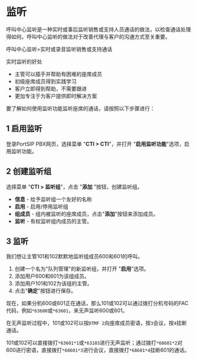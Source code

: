 # 监听
呼叫中心监听是一种实时或事后监听销售或支持人员通话的做法，以检查通话处理得如何。呼叫中心监听的做法对于改善代理与客户的沟通方式至关重要。

呼叫中心监听=实时或录音监听销售或支持通话

实时监听的好处
- 主管可以插手并帮助有困难的座席成员
- 初级座席成员得到实践学习
- 客户立即得到帮助，不需要跟进
- 更加专注于为客户提供即时解决方案

要了解如何使用监听功能监听座席的通话，请按照以下步骤进行：
## 1 启用监听
登录PortSIP PBX网页，选择菜单 "**CTI > CTI**"，并打开 "**启用监听功能**"选项，启用监听功能。
## 2 创建监听组
选择菜单 "**CTI > 监听组**"，点击 "**添加** "按钮，创建监听组。
- **信息** - 给予监听组一个友好的名称
- **启用** - 启用/停用监听组
- **组成员** - 组内被监听的座席成员，点击"**添加**"按钮来添加成员。
- **监听** - 有权监听组内成员的主管。
## 3 监听
我们想让主管101和102默默地监听组成员600和601的呼叫。
1. 创建一个名为"队列管理"的新监听组，并打开 "**启用**"选项。
2. 添加用户600和601为该组成员。
3. 添加用户101和102为该组的主管。
4. 点击"**确定**"按钮进行保存。

现在，如果分机600或601正在通话，那么101或102可以通过拨打分机号码的FAC代码，例如`*63600`或`*63601`，来无声监听600或601。

在无声监听过程中，101或102可以按`DTMF 2`向座席成员密语，按`3`会议，按`4`挂断通话。

101或102可以直接拨打`*63601*1`或`*63103`进行无声监听；通过拨打`*68601*2`对600进行密语，直接拨打`*68601*3`进行会议，直接拨打`*68601*4`挂断601的通话。
